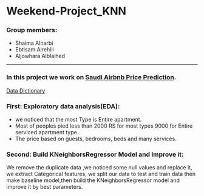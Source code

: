 # Weekend-Project_KNN
### Group members:
- Shaima Alharbi 
- Ebtisam Alrehili 
- Aljowhara Alblaihed
---
### In this project we work on  [Saudi Airbnb Price Prediction](https://github.com/gumdropsteve/intro_to_machine_learning/blob/main/day_10/data/jeddah.parquet).
[Data Dictionary ](https://github.com/gumdropsteve/intro_to_machine_learning/tree/main/day_10/data)

### First: Exploratory data analysis(EDA):
- we noticed that the most Type is Entire apartment.
- Most of peoples pied less than 2000 RS for most types 9000 for Entire serviced apartment type.
- The price based on guests,	bedrooms,	beds and many services.

### Second: Build KNeighborsRegressor Model and Improve it:
We remove the duplicate data ,we noticed some null values and replace it, we extract Categorical features, we split our data to test and train data then make baseline model,then build the KNeighborsRegressor model and improve it by best parameters.
